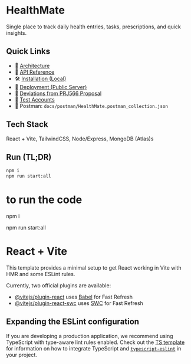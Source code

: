
# HealthMate

Single place to track daily health entries, tasks, prescriptions, and quick insights.

## Quick Links

- 📄 [Architecture](docs/ARCHITECTURE.md)
- 🔌 [API Reference](docs/API.md)
- 🛠️ [Installation (Local)](docs/INSTALL.md)
- 🚀 [Deployment (Public Server)](docs/DEPLOY.md)
- 🔁 [Deviations from PRJ566 Proposal](docs/DEVIATIONS.md)
- 👤 [Test Accounts](docs/TEST_ACCOUNTS.md)
- 🧪 Postman: `docs/postman/HealthMate.postman_collection.json`

## Tech Stack

React + Vite, TailwindCSS, Node/Express, MongoDB (Atlas)s

## Run (TL;DR)

```bash
npm i
npm run start:all
```
# to run the code

npm i

npm run start:all

# React + Vite

This template provides a minimal setup to get React working in Vite with HMR and some ESLint rules.

Currently, two official plugins are available:

- [@vitejs/plugin-react](https://github.com/vitejs/vite-plugin-react/blob/main/packages/plugin-react) uses [Babel](https://babeljs.io/) for Fast Refresh
- [@vitejs/plugin-react-swc](https://github.com/vitejs/vite-plugin-react/blob/main/packages/plugin-react-swc) uses [SWC](https://swc.rs/) for Fast Refresh

## Expanding the ESLint configuration

If you are developing a production application, we recommend using TypeScript with type-aware lint rules enabled. Check out the [TS template](https://github.com/vitejs/vite/tree/main/packages/create-vite/template-react-ts) for information on how to integrate TypeScript and [`typescript-eslint`](https://typescript-eslint.io) in your project.

